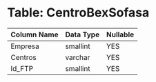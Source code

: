 # Table: CentroBexSofasa

| Column Name | Data Type | Nullable |
|-------------|-----------|----------|
| Empresa | smallint | YES |
| Centros | varchar | YES |
| Id_FTP | smallint | YES |

